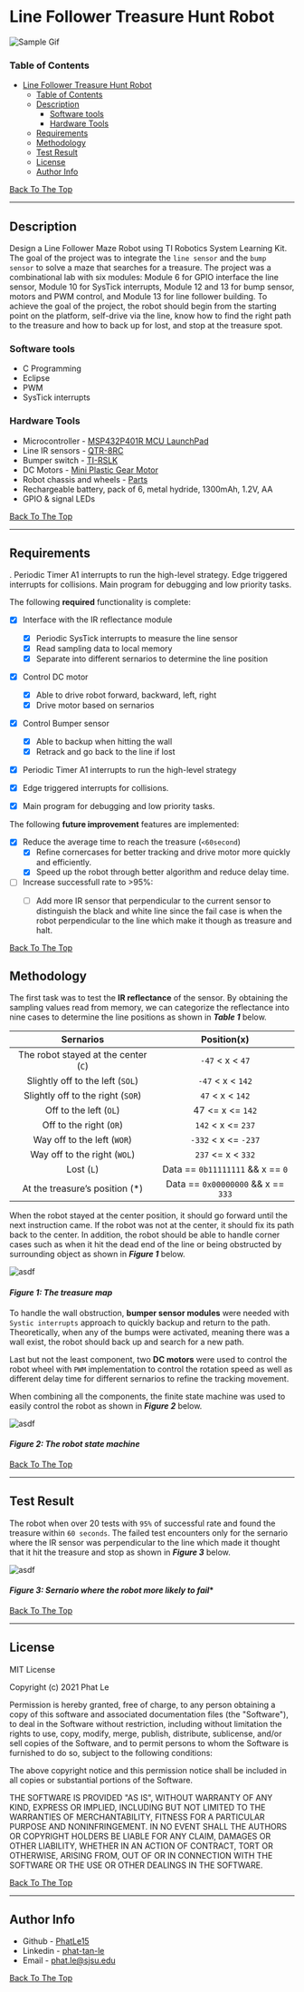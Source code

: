 # Line Follower Treasure Hunt Robot

![Sample Gif](https://github.com/PhatLe15/Line-Follower-Treasure-Hunt-Robot/blob/main/Demo.gif?raw=true)


### Table of Contents

- [Line Follower Treasure Hunt Robot](#line-follower-treasure-hunt-robot)
    - [Table of Contents](#table-of-contents)
  - [Description](#description)
    - [Software tools](#software-tools)
    - [Hardware Tools](#hardware-tools)
  - [Requirements](#requirements)
  - [Methodology](#methodology)
  - [Test Result](#test-result)
  - [License](#license)
  - [Author Info](#author-info)

[Back To The Top](#Anti-car-Theft-Camera-System)

---

## Description

Design a Line Follower Maze Robot using TI Robotics System Learning Kit. The goal of the project was to integrate the `line sensor` and the `bump sensor` to solve a maze that searches for a treasure. The project was a combinational lab with six modules: Module 6 for GPIO interface the line sensor, Module 10 for SysTick interrupts, Module 12 and 13 for bump sensor, motors and PWM control, and Module 13 for line follower building. To achieve the goal of the project, the robot should begin from the starting point on the platform, self-drive via the line, know how to find the right path to the treasure and how to back up for lost, and stop at the treasure spot.

### Software tools

- C Programming
- Eclipse
- PWM
- SysTick interrupts

### Hardware Tools

- Microcontroller - [MSP432P401R MCU LaunchPad](https://www.ti.com/tool/MSP-EXP432P401R?ref_url=https%3a%2f%2feducation.ti.com%2fen%2ffaculty%2fti-robotics-system-learning-kit%2fti-robotics-system-learning-kit&_ticdt=MTYxMzA3NDQ3NHxsaXRmYWZhNjNiMGZhZmE2M2IwZmFmYTYzYjA2MDEwOTNiMjQyNmFkNGN8R0ExLjIuNjY1NzAxMTE4LjE2MTMwNzQ0NTR8MA)
- Line IR sensors - [QTR-8RC](https://www.pololu.com/product/961)
- Bumper switch - [TI-RSLK](https://www.pololu.com/product/1520)
- DC Motors - [Mini Plastic Gear Motor](https://www.pololu.com/product/1520)
- Robot chassis and wheels - [Parts](https://www.pololu.com/product/3502)
- Rechargeable battery, pack of 6, metal hydride, 1300mAh, 1.2V, AA
- GPIO & signal LEDs 

[Back To The Top](#Line-Follower-Treasure-Hunt-Robot)

---

## Requirements
.
Periodic Timer A1 interrupts to run the high-level strategy.
Edge triggered interrupts for collisions.
Main program for debugging and low priority tasks.

The following **required** functionality is complete:

* [x] Interface with the IR reflectance module
  * [x] Periodic SysTick interrupts to measure the line sensor
  * [x] Read sampling data to local memory
  * [x] Separate into different sernarios to determine the line position
* [x] Control DC motor
  * [x] Able to drive robot forward, backward, left, right
  * [x] Drive motor based on sernarios
* [x] Control Bumper sensor
  * [x] Able to backup when hitting the wall
  * [x] Retrack and go back to the line if lost
* [x] Periodic Timer A1 interrupts to run the high-level strategy 
* [x] Edge triggered interrupts for collisions.
* [x] Main program for debugging and low priority tasks.


The following **future improvement** features are implemented:
* [x] Reduce the average time to reach the treasure (`<60second`)
  * [x] Refine cornercases for better tracking and drive motor more quickly and efficiently.
  * [x] Speed up the robot through better algorithm and reduce delay time.
* [ ] Increase successfull rate to >95%:
  * [ ] Add more IR sensor that perpendicular to the current sensor to distinguish the black and white line since the fail case is when the robot perpendicular to the line which make it though as treasure and halt.  

 
[Back To The Top](#Line-Follower-Treasure-Hunt-Robot)

## Methodology
The first task was to test the **IR reflectance** of the sensor. By obtaining the sampling values read from memory, we can categorize the reflectance into nine cases to determine the line positions as shown in ***Table 1*** below.

| Sernarios  |      Position(x)      |
|:-------------------:|:--------------------------------------------------------------------------------:|
| The robot stayed at the center (`C`) | `-47` < x < `47` |
| Slightly off to the left (`SOL`) | `-47` < x < `142` |
| Slightly off to the right (`SOR`)| `47` < x < `142` |
| Off to the left (`OL`)| 47 <= x <= `142` |
| Off to the right (`OR`)| `142` < x <= `237` |
| Way off to the left (`WOR`)| `-332` < x <= `-237` |
| Way off to the right (`WOL`) | `237` <= x < `332` |
| Lost (`L`) | Data == `0b11111111` && x == `0` |
| At the treasure’s position (*) | Data == `0x00000000` && x == `333`|

When the robot stayed at the center position, it should go forward until the next instruction came. If the robot was not at the center, it should fix its path back to the center. In addition, the robot should be able to handle corner cases such as when it hit the dead end of the line or being obstructed by surrounding object as shown in ***Figure 1*** below. 

![asdf](https://github.com/PhatLe15/Line-Follower-Treasure-Hunt-Robot/blob/main/treasuremap.png?raw=true)
#### *Figure 1: The treasure map*

To handle the wall obstruction, **bumper sensor modules** were needed with `Systic interrupts` approach to quickly backup and return to the path. Theoretically, when any of the bumps were activated, meaning there was a wall exist, the robot should back up and search for a new path. 

Last but not the least component, two **DC motors** were used to control the robot wheel with `PWM` implementation to control the rotation speed as well as different delay time for different sernarios to refine the tracking movement.

When combining all the components, the finite state machine was used to easily control the robot as shown in ***Figure 2*** below.


![asdf](https://github.com/PhatLe15/Line-Follower-Treasure-Hunt-Robot/blob/main/FSM.png?raw=true)
#### *Figure 2: The robot state machine*

[Back To The Top](##Line-Follower-Treasure-Hunt-Robot)

---

## Test Result
The robot when over 20 tests with `95%` of successful rate and found the treasure within `60 seconds`. The failed test encounters only for the sernario where the IR sensor was perpendicular to the line which made it thought that it hit the treasure and stop as shown in ***Figure 3*** below.  

![asdf](https://github.com/PhatLe15/Line-Follower-Treasure-Hunt-Robot/blob/main/cornercase.png?raw=true)
#### *Figure 3: Sernario where the robot more likely to fail**

[Back To The Top](#Line-Follower-Treasure-Hunt-Robot)

---

## License

MIT License

Copyright (c) 2021 Phat Le

Permission is hereby granted, free of charge, to any person obtaining a copy
of this software and associated documentation files (the "Software"), to deal
in the Software without restriction, including without limitation the rights
to use, copy, modify, merge, publish, distribute, sublicense, and/or sell
copies of the Software, and to permit persons to whom the Software is
furnished to do so, subject to the following conditions:

The above copyright notice and this permission notice shall be included in all
copies or substantial portions of the Software.

THE SOFTWARE IS PROVIDED "AS IS", WITHOUT WARRANTY OF ANY KIND, EXPRESS OR
IMPLIED, INCLUDING BUT NOT LIMITED TO THE WARRANTIES OF MERCHANTABILITY,
FITNESS FOR A PARTICULAR PURPOSE AND NONINFRINGEMENT. IN NO EVENT SHALL THE
AUTHORS OR COPYRIGHT HOLDERS BE LIABLE FOR ANY CLAIM, DAMAGES OR OTHER
LIABILITY, WHETHER IN AN ACTION OF CONTRACT, TORT OR OTHERWISE, ARISING FROM,
OUT OF OR IN CONNECTION WITH THE SOFTWARE OR THE USE OR OTHER DEALINGS IN THE
SOFTWARE.

[Back To The Top](#Line-Follower-Treasure-Hunt-Robot)

---

## Author Info

- Github - [PhatLe15](https://github.com/PhatLe15)
- Linkedin - [phat-tan-le](https://www.linkedin.com/in/phat-tan-le/)
- Email - [phat.le@sjsu.edu]()


[Back To The Top](##Line-Follower-Treasure-Hunt-Robot)

